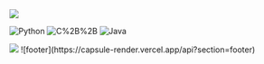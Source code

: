 <img src="https://capsule-render.vercel.app/api?type=waving&color=00BFFF&height=450&section=header&text=HELLO,%20WORLD!&fontSize=55&fontColor=FFFFFF" />
<p> 
<img alt="Python" src ="https://img.shields.io/badge/Python-3776AB.svg?&style=for-the-badge&logo=Python&logoColor=yellow"/>
<img alt="C%2B%2B" src="https://img.shields.io/badge/C++-00599C?style=for-the-badge&logo=C%2B%2B&logoColor=white"/>
<img alt="Java" src="https://img.shields.io/badge/Java-007396?style=for-the-badge&logo=Java&logoColor=red"/>

</p>
<img src="https://capsule-render.vercel.app/api?type=waving&section=footer&color=00BFFF&height=450&section=header&text=HELLO,%20WORLD!&fontSize=55&fontColor=FFFFFF" />
![footer](https://capsule-render.vercel.app/api?section=footer)
